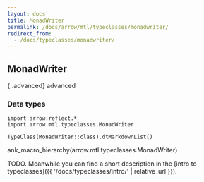 ```yaml
---
layout: docs
title: MonadWriter
permalink: /docs/arrow/mtl/typeclasses/monadwriter/
redirect_from:
  - /docs/typeclasses/monadwriter/
---
```


## MonadWriter

{:.advanced}
advanced

### Data types

```kotlin:ank:replace
import arrow.reflect.*
import arrow.mtl.typeclasses.MonadWriter

TypeClass(MonadWriter::class).dtMarkdownList()
```

ank_macro_hierarchy(arrow.mtl.typeclasses.MonadWriter)

TODO. Meanwhile you can find a short description in the [intro to typeclasses]({{ '/docs/typeclasses/intro/' | relative_url }}).
